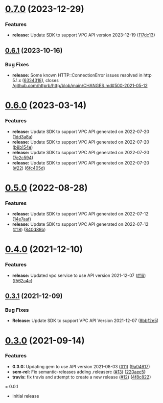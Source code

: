 # [0.7.0](https://github.com/IBM/vpc-ruby-sdk/compare/0.6.1...0.7.0) (2023-12-29)


### Features

* **release:** Update SDK to support VPC API version 2023-12-19 ([117dc13](https://github.com/IBM/vpc-ruby-sdk/commit/117dc132d21619fcea1f1493e1bcacd384b943f6))

## [0.6.1](https://github.com/IBM/vpc-ruby-sdk/compare/0.6.0...0.6.1) (2023-10-16)


### Bug Fixes

* **release:** Some known HTTP::ConnectionError issues resolved in http 5.1.x ([6334318](https://github.com/IBM/vpc-ruby-sdk/commit/6334318726ac52a6602b83b602926153d6aa949f)), closes [/github.com/httprb/http/blob/main/CHANGES.md#500-2021-05-12](https://github.com//github.com/httprb/http/blob/main/CHANGES.md/issues/500-2021-05-12)

# [0.6.0](https://github.com/IBM/vpc-ruby-sdk/compare/0.5.0...0.6.0) (2023-03-14)


### Features

* **release:** Update SDK to support VPC API generated on 2022-07-20 ([1dd3a8a](https://github.com/IBM/vpc-ruby-sdk/commit/1dd3a8ad8cf83e85013aec86bc574e77bcd2ee55))
* **release:** Update SDK to support VPC API generated on 2022-07-20 ([b8b154e](https://github.com/IBM/vpc-ruby-sdk/commit/b8b154e031bf15a79452da9fb9fe8381c7d0c08a))
* **release:** Update SDK to support VPC API generated on 2022-07-20 ([7e2c594](https://github.com/IBM/vpc-ruby-sdk/commit/7e2c5949783931c5dbcec71ba3141dfcf6d0e9f3))
* **release:** Update SDK to support VPC API generated on 2022-07-20 ([#22](https://github.com/IBM/vpc-ruby-sdk/issues/22)) ([6fc405d](https://github.com/IBM/vpc-ruby-sdk/commit/6fc405d3d82892df5e61b1cb597c7aaa2edb08b7))

# [0.5.0](https://github.com/IBM/vpc-ruby-sdk/compare/0.4.0...0.5.0) (2022-08-28)


### Features

* **release:** Update SDK to support VPC API generated on 2022-07-12 ([14e7aaf](https://github.com/IBM/vpc-ruby-sdk/commit/14e7aaf434eef6a99591d01b6b14948f580e9998))
* **release:** Update SDK to support VPC API generated on 2022-07-12 ([#18](https://github.com/IBM/vpc-ruby-sdk/issues/18)) ([840d89b](https://github.com/IBM/vpc-ruby-sdk/commit/840d89ba4901725a0050c1fd605fb8242c1e87e2))

# [0.4.0](https://github.com/IBM/vpc-ruby-sdk/compare/0.3.1...0.4.0) (2021-12-10)


### Features

* **release:** Updated vpc service to use API version 2021-12-07 ([#16](https://github.com/IBM/vpc-ruby-sdk/issues/16)) ([f562a4c](https://github.com/IBM/vpc-ruby-sdk/commit/f562a4cb6423ea3ab0e934975cac63acafb690bf))

## [0.3.1](https://github.com/IBM/vpc-ruby-sdk/compare/0.3.0...0.3.1) (2021-12-09)


### Bug Fixes

* **Release:** Update SDK to support VPC API Version 2021-12-07 ([8bbf2e5](https://github.com/IBM/vpc-ruby-sdk/commit/8bbf2e5c2c118084b223f652fde01ca6b8ea7242))

# [0.3.0](https://github.com/IBM/vpc-ruby-sdk/compare/0.2.0...0.3.0) (2021-09-14)


### Features

* **0.3.0:** Updating gem to use API version 2021-08-03 ([#11](https://github.com/IBM/vpc-ruby-sdk/issues/11)) ([9a04617](https://github.com/IBM/vpc-ruby-sdk/commit/9a04617a222ae476af48a57f12d49315bad7674e))
* **sem-rel:** Fix semantic-releases adding .releaserc ([#13](https://github.com/IBM/vpc-ruby-sdk/issues/13)) ([220aec5](https://github.com/IBM/vpc-ruby-sdk/commit/220aec5d5516d7e6ced22a8ffb2ca47d6b2f7117))
* **travis:** fix travis and attempt to create a new release ([#12](https://github.com/IBM/vpc-ruby-sdk/issues/12)) ([4f8c822](https://github.com/IBM/vpc-ruby-sdk/commit/4f8c822fc89b251892933fdcab07c8dcaecb4871))

= 0.0.1
* Initial release
